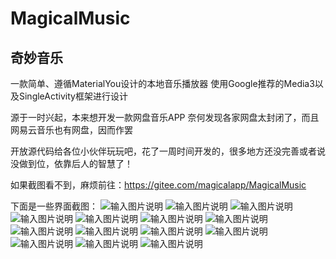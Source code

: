 # MagicalMusic
## 奇妙音乐
一款简单、遵循MaterialYou设计的本地音乐播放器
使用Google推荐的Media3以及SingleActivity框架进行设计

源于一时兴起，本来想开发一款网盘音乐APP
奈何发现各家网盘太封闭了，而且网易云音乐也有网盘，因而作罢

开放源代码给各位小伙伴玩玩吧，花了一周时间开发的，很多地方还没完善或者说没做到位，依靠后人的智慧了！

如果截图看不到，麻烦前往：https://gitee.com/magicalapp/MagicalMusic

下面是一些界面截图：
![输入图片说明](https://foruda.gitee.com/images/1753087311274952090/6bc24f4f_5144217.jpeg "Screenshot_2025-07-21-16-21-34-516_com.magicalstory.music.jpg")
![输入图片说明](https://foruda.gitee.com/images/1753087342513093638/d452977f_5144217.jpeg "Screenshot_2025-07-21-16-21-38-296_com.magicalstory.music.jpg")
![输入图片说明](https://foruda.gitee.com/images/1753087374749654106/021f17d4_5144217.jpeg "Screenshot_2025-07-21-16-21-43-565_com.magicalstory.music.jpg")
![输入图片说明](https://foruda.gitee.com/images/1753087395505160996/f0bdd48c_5144217.jpeg "Screenshot_2025-07-21-16-21-50-061_com.magicalstory.music.jpg")
![输入图片说明](https://foruda.gitee.com/images/1753087410870586570/7e881ace_5144217.jpeg "Screenshot_2025-07-21-16-22-00-438_com.magicalstory.music.jpg")
![输入图片说明](https://foruda.gitee.com/images/1753087431654209399/b659288c_5144217.jpeg "Screenshot_2025-07-21-16-22-06-592_com.magicalstory.music.jpg")
![输入图片说明](https://foruda.gitee.com/images/1753087443890105708/ffd36fbe_5144217.jpeg "Screenshot_2025-07-21-16-22-16-510_com.magicalstory.music.jpg")
![输入图片说明](https://foruda.gitee.com/images/1753087458949388632/066aecb7_5144217.jpeg "Screenshot_2025-07-21-16-22-22-248_com.magicalstory.music.jpg")
![输入图片说明](https://foruda.gitee.com/images/1753087486592822625/036b1c3b_5144217.jpeg "Screenshot_2025-07-21-16-22-28-666_com.magicalstory.music.jpg")
![输入图片说明](https://foruda.gitee.com/images/1753087515005496394/8a8bb85f_5144217.jpeg "Screenshot_2025-07-21-16-23-08-479_com.magicalstory.music.jpg")
![输入图片说明](https://foruda.gitee.com/images/1753087537657052907/fd9be56e_5144217.jpeg "Screenshot_2025-07-21-16-23-11-324_com.magicalstory.music.jpg")
![输入图片说明](https://foruda.gitee.com/images/1753087553026829973/83ceecf5_5144217.jpeg "Screenshot_2025-07-21-16-23-13-926_com.magicalstory.music.jpg")
![输入图片说明](https://foruda.gitee.com/images/1753087585351976344/15ca13df_5144217.jpeg "Screenshot_2025-07-21-16-23-18-307_com.magicalstory.music.jpg")
![输入图片说明](https://foruda.gitee.com/images/1753087597269793069/fd3bbc40_5144217.jpeg "Screenshot_2025-07-21-16-23-21-354_com.magicalstory.music.jpg")
